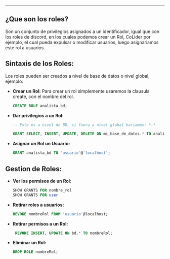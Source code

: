 
---
## ¿Que son los roles?
Son un conjunto de privilegios asignados a un identificador, igual que con los roles de discord, en los cuales podemos crear un Rol, CoLider por ejemplo, el cual pueda expulsar o modificar usuarios, luego asignariamos este rol a usuarios.

## Sintaxis de los Roles:
Los roles pueden ser creados a nivel de base de datos o nivel global, ejemplo:

- **Crear un Rol:**
	 Para crear un rol simplemente usaremos la clausula create, con el nombre del rol.
	```sql
	CREATE ROLE analista_bd;
	```

- **Dar privilegios a un Rol:**
	```sql
	-- Este es a nivel de BD, si fuera a nivel global hariamos: *.*
	
	GRANT SELECT, INSERT, UPDATE, DELETE ON mi_base_de_datos.* TO analista_bd;
 
	```
- **Asignar un Rol un Usuario:**
	```sql
	GRANT analista_bd TO 'usuario'@'localhost';
	```

## Gestion de Roles:

- **Ver los permisos de un Rol:**
	```sql
	SHOW GRANTS FOR nombre_rol
	SHOW GRANTS FOR user 
	```


- **Retirar roles a usuarios:**
	```sql
	REVOKE nombreRol FROM 'usuario'@localhost;
	```
	
- **Retirar permisos a un Rol:**
	```sql
	 REVOKE INSERT, UPDATE ON bd.* TO nombreRol; 
	```
	
- **Eliminar un Rol:**
	```sql
	DROP ROLE nombreRol; 
	```




















